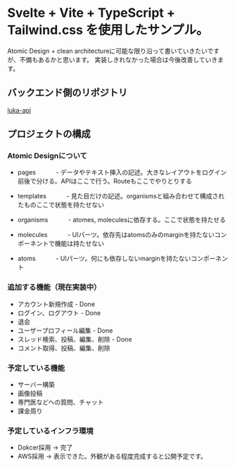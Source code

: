 # Svelte + Vite + TypeScript + Tailwind.css を使用したサンプル。

Atomic Design + clean architectureに可能な限り沿って書いていきたいですが、不備もあるかと思います。
実装しきれなかった場合は今後改善していきます。

## バックエンド側のリポジトリ

[luka-api](https://github.com/takeuchi-shogo/luka-api)

## プロジェクトの構成

### Atomic Designについて

- pages
　　　- データやテキスト挿入の記述。大きなレイアウトをログイン前後で分ける。APIはここで行う。Routeもここでやりとりする

- templates
　　　- 見た目だけの記述。organismsと組み合わせて構成されたものここで状態を持たせない

- organisms
　　　- atomes, moleculesに依存する。ここで状態を持たせる

- molecules
　　　- UIパーツ。依存先はatomsのみのmarginを持たないコンポーネントで機能は持たせない

- atoms
　　　- UIパーツ。何にも依存しないmarginを持たないコンポーネント

### 追加する機能（現在実装中）

- アカウント新規作成 - Done
- ログイン、ログアウト - Done
- 退会
- ユーザープロフィール編集 - Done
- スレッド検索、投稿、編集、削除 - Done
- コメント取得、投稿、編集、削除

### 予定している機能

- サーバー構築
- 画像投稿
- 専門医などへの質問、チャット
- 課金周り

### 予定しているインフラ環境

- Dokcer採用 → 完了
- AWS採用 → 表示できた。外観がある程度完成すると公開予定です。
